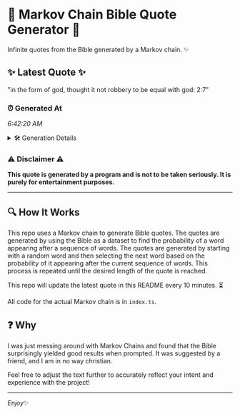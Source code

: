 # 📖 Markov Chain Bible Quote Generator 📖

Infinite quotes from the Bible generated by a Markov chain. ✨

## ✨ Latest Quote ✨
"in the form of god, thought it not robbery to be equal with god: 2:7"

### ⏰ Generated At
*6:42:20 AM*

<details>
    <summary>🛠️ Generation Details</summary>
    <p>
        <strong>🌱 Seed:</strong> in<br>
        <strong>🔄 Iterations:</strong> 14<br>
        <strong>📜 Context History:</strong><br>[ in ]: the<br>[ in, the ]: form<br>[ in, the, form ]: of<br>[ in, the, form, of ]: god,<br>[ in, the, form, of, god, ]: thought<br>[ in, the, form, of, god,, thought ]: it<br>[ the, form, of, god,, thought, it ]: not<br>[ form, of, god,, thought, it, not ]: robbery<br>[ of, god,, thought, it, not, robbery ]: to<br>[ god,, thought, it, not, robbery, to ]: be<br>[ thought, it, not, robbery, to, be ]: equal<br>[ it, not, robbery, to, be, equal ]: with<br>[ not, robbery, to, be, equal, with ]: god:<br>[ robbery, to, be, equal, with, god: ]: 2:7<br>
    </p>
</details>

### ⚠️ Disclaimer ⚠️
**This quote is generated by a program and is not to be taken seriously. It is purely for entertainment purposes.**

---

## 🔍 How It Works

This repo uses a Markov chain to generate Bible quotes. The quotes are generated by using the Bible as a dataset to find the probability of a word appearing after a sequence of words. The quotes are generated by starting with a random word and then selecting the next word based on the probability of it appearing after the current sequence of words. This process is repeated until the desired length of the quote is reached.

This repo will update the latest quote in this README every 10 minutes. ⏳

All code for the actual Markov chain is in `index.ts`.

## ❓ Why

I was just messing around with Markov Chains and found that the Bible surprisingly yielded good results when prompted. 
It was suggested by a friend, and I am in no way christian.

Feel free to adjust the text further to accurately reflect your intent and experience with the project!

---

*Enjoy*✨
